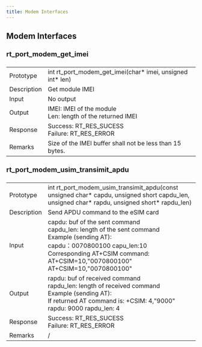 ```yaml
---
title: Modem Interfaces
---
```

## Modem Interfaces
<h4 style="font-size: 18px"> rt_port_modem_get_imei</h4>
<table>
    <tr>
        <td>Prototype</td>
        <td style="width:650px;">int rt_port_modem_get_imei(char* imei, unsigned int* len)</td>
    </tr>
    <tr>
        <td>Description</td>
        <td>Get module IMEI</td>
    </tr>
    <tr>
        <td>Input</td>
        <td>No output
</td>
    </tr>
    <tr>
        <td>Output</td>
        <td>IMEI: IMEI of the module</br>
Len: length of the returned IMEI
</td>
    </tr>
    <tr>
        <td>Response</td>
        <td>Success: RT_RES_SUCESS</br>
Failure: RT_RES_ERROR
</td>
    </tr>
    <tr>
        <td>Remarks</td>
        <td>Size of the IMEI buffer shall not be less than 15 bytes.</td>
    </tr>
</table>

<h4 style="font-size: 18px"> rt_port_modem_usim_transimit_apdu</h4>
<table>
    <tr>
        <td>Prototype</td>
        <td style="width:650px;">int rt_port_modem_usim_transimit_apdu(const unsigned char* capdu, unsigned short capdu_len, unsigned char* rapdu, unsigned short* rapdu_len)</td>
    </tr>
    <tr>
        <td>Description</td>
        <td>Send APDU command to the eSIM card</td>
    </tr>
    <tr>
        <td>Input</td>
        <td>capdu: buf of the sent command</br>
capdu_len: length of the sent command</br>
Example (sending AT):</br>
capdu：0070800100     capu_len:10  </br>   
Corresponding AT+CSIM command: AT+CSIM=10,"0070800100"
</br>AT+CSIM=10,"0070800100"
</td>
    </tr>
    <tr>
        <td>Output</td>
        <td>rapdu: buf of received command
</br>
rapdu_len: length of received command
</br>
Example (sending AT):
</br>
If returned AT command is: +CSIM: 4,"9000"
</br>
rapdu: 9000     rapdu_len: 4

</td>
    </tr>
    <tr>
        <td>Response</td>
        <td>Success: RT_RES_SUCESS</br>
Failure: RT_RES_ERROR
</td>
    </tr>
    <tr>
        <td>Remarks</td>
        <td>/</td>
    </tr>
</table>

